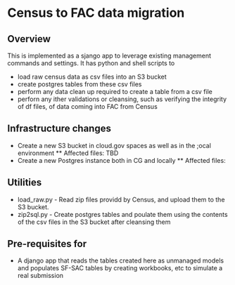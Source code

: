 # Census to FAC data migration

## Overview

This is implemented as a sjango app to leverage existing management commands and settings. It has python and shell scripts to

* load raw census data as csv files into an S3 bucket
* create postgres tables from these csv files
* perform any data clean up required to create a table from a csv file
* perforn any ither validations or cleansing, such as verifying the integrity of df files, of data coming into FAC from Census

## Infrastructure changes

* Create a new S3 bucket in cloud.gov spaces as well as in the ;ocal environment
** Affected files: TBD
* Create a new Postgres instance both in CG and locally
** Affected files:

## Utilities

* load_raw.py - Read zip files providd by Census, and upload them to the S3 bucket.
* zip2sql.py - Create postgres tables and poulate them using the contents of the csv files in the S3 bucket after cleansing them

## Pre-requisites for

* A django app that reads the tables created here as unmanaged models and populates SF-SAC tables by creating workbooks, etc to simulate a real submission
